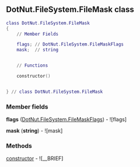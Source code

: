 ## DotNut.FileSystem.FileMask class


```lua
class DotNut.FileSystem.FileMask
{
    // Member Fields

    flags; // DotNut.FileSystem.FileMaskFlags
    mask;  // string


    // Functions

    constructor()


} // class DotNut.FileSystem.FileMask
```



### Member fields

**flags** ([DotNut.FileSystem.FileMaskFlags](../../DotNut/FileSystem/FileMaskFlags.md)) - ![flags]

**mask** (**string**) - ![mask]


### Methods


[constructor](../../DotNut/FileSystem/FileMask/constructor.md) - ![__BRIEF]


